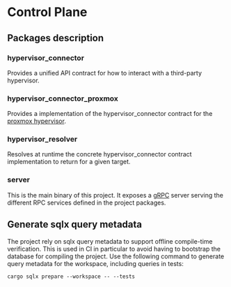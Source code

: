 # Control Plane

## Packages description

### hypervisor_connector

Provides a unified API contract for how to interact with a third-party
hypervisor.

### hypervisor_connector_proxmox

Provides a implementation of the hypervisor_connector contract for the
[proxmox hypervisor](https://www.proxmox.com/).

### hypervisor_resolver

Resolves at runtime the concrete hypervisor_connector contract implementation
to return for a given target.

### server

This is the main binary of this project. It exposes a [gRPC](https://grpc.io/)
server serving the different RPC services defined in the project packages.

## Generate sqlx query metadata

The project rely on sqlx query metadata to support offline compile-time 
verification. This is used in CI in particular to avoid having to bootstrap the
database for compiling the project. Use the following command to generate query
metadata for the workspace, including queries in tests:

```
cargo sqlx prepare --workspace -- --tests
```

